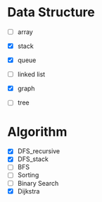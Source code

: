 # Data Structure

- [ ] array

- [x] stack
- [x] queue
- [ ] linked list

- [x] graph
- [ ] tree

# Algorithm

- [x] DFS_recursive
- [x] DFS_stack
- [ ] BFS
- [ ] Sorting
- [ ] Binary Search
- [x] Dijkstra
